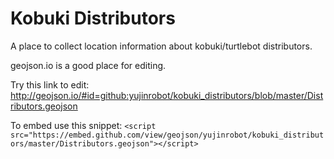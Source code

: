 Kobuki Distributors
===================

A place to collect location information about kobuki/turtlebot distributors.

geojson.io is a good place for editing. 

Try this link to edit: http://geojson.io/#id=github:yujinrobot/kobuki_distributors/blob/master/Distributors.geojson

To embed use this snippet: 
```<script src="https://embed.github.com/view/geojson/yujinrobot/kobuki_distributors/master/Distributors.geojson"></script>```

